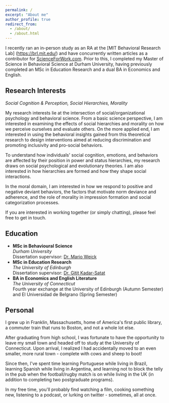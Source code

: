 ```yaml
---
permalink: /
excerpt: "About me"
author_profile: true
redirect_from: 
  - /about/
  - /about.html
---
```


I recently ran an in-person study as an RA at the [MIT Behavioral Research Lab] (https://brl.mit.edu/) and have concurrently written articles as a contributor for [ScienceForWork.com](https://scienceforwork.com/). Prior to this, I completed my Master of Science in Behavioral Science at Durham University, having previously completed an MSc in Education Research and a dual BA in Economics and English.

## Research Interests

*Social Cognition & Perception, Social Hierarchies, Morality*

My research interests lie at the intersection of social/organizational psychology and behavioral science. From a basic science perspective, I am interested in examining the effects of social hierarchies and morality on how we perceive ourselves and evaluate others. On the more applied end, I am interested in using the behavioral insights gained from this theoretical research to design interventions aimed at reducing discrimination and promoting inclusivity and pro-social behaviors. 

To understand how individuals' social cognition, emotions, and behaviors are affected by their position in power and status hierarchies, my research draws on social psychological and evolutionary theories. I am also interested in how hierarchies are formed and how they shape social interactions.

In the moral domain, I am interested in how we respond to positive and negative deviant behaviors, the factors that motivate norm deviance and adherence, and the role of morality in impression formation and social categorization processes.

If you are interested in working together (or simply chatting), please feel free to get in touch.

## Education

- **MSc in Behavioural Science**  
  *Durham University*  
  Dissertation supervisor: [Dr. Mario Weick](https://www.dur.ac.uk/directory/profile/?id=17402)
- **MSc in Education Research**  
 *The University of Edinburgh*  
  Dissertation supervisor: [Dr. Gitit Kadar-Satat](https://warwick.ac.uk/fac/sci/psych/people/kadar-satat/)
- **BA in Economics and English Literature**  
  *The University of Connecticut*  
  Fourth year exchange at the University of Edinburgh (Autumn Semester) and El Universidad de Belgrano (Spring Semester)

## Personal

I grew up in Franklin, Massachusetts, home of America's first public library, a commuter train that runs to Boston, and not a whole lot else. 

After graduating from high school, I was fortunate to have the opportunity to leave my small town and headed off to study at the University of Connecticut. Upon arrival, I realized I had accidentally moved to an even smaller, more rural town - complete with cows and sheep to boot!

Since then, I've spent time learning Portuguese while living in Brazil, learning Spanish while living in Argentina, and learning not to block the telly in the pub when the football/rugby match is on while living in the UK (in addition to completing two postgraduate programs).

In my free time, you'll probably find watching a film, cooking something new, listening to a podcast, or lurking on twitter - sometimes, all at once.
